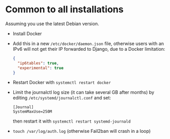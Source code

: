 # Common to all installations

Assuming you use the latest Debian version.

- Install Docker
- Add this in a new `/etc/docker/daemon.json` file, otherwise users with an IPv6
  will not get their IP forwarded to Django, due to a Docker limitation:

  ```json
  {
    "ip6tables": true,
    "experimental": true
  }
  ```
- Restart Docker with `systemctl restart docker`
- Limit the journalctl log size (it can take several GB after months) by editing `/etc/systemd/journalctl.conf` and set:
  
  ```
  [Journal]
  SystemMaxUse=250M
  ```
  then restart it with `systemctl restart systemd-journald`
- `touch /var/log/auth.log` (otherwise Fail2ban will crash in a loop)

